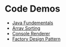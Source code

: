 # Code Demos

 - [Java Fundementals](./java-fundamentals/)
 - [Array Sorting](./array-sorting/)
 - [Console Renderer](./console-renderer/)
 - [Factory Design Pattern](./factory-design-pattern/)
